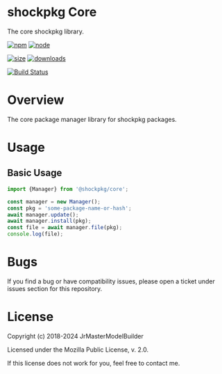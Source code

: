 # shockpkg Core

The core shockpkg library.

[![npm](https://img.shields.io/npm/v/@shockpkg/core.svg)](https://npmjs.com/package/@shockpkg/core)
[![node](https://img.shields.io/node/v/@shockpkg/core.svg)](https://nodejs.org)

[![size](https://packagephobia.now.sh/badge?p=@shockpkg/core)](https://packagephobia.now.sh/result?p=@shockpkg/core)
[![downloads](https://img.shields.io/npm/dm/@shockpkg/core.svg)](https://npmcharts.com/compare/@shockpkg/core?minimal=true)

[![Build Status](https://github.com/shockpkg/core/workflows/main/badge.svg)](https://github.com/shockpkg/core/actions?query=workflow%3Amain+branch%3Amaster)

# Overview

The core package manager library for shockpkg packages.

# Usage

## Basic Usage

```js
import {Manager} from '@shockpkg/core';

const manager = new Manager();
const pkg = 'some-package-name-or-hash';
await manager.update();
await manager.install(pkg);
const file = await manager.file(pkg);
console.log(file);
```

# Bugs

If you find a bug or have compatibility issues, please open a ticket under issues section for this repository.

# License

Copyright (c) 2018-2024 JrMasterModelBuilder

Licensed under the Mozilla Public License, v. 2.0.

If this license does not work for you, feel free to contact me.

